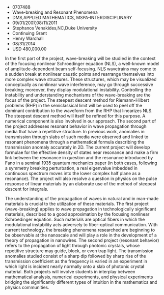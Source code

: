 
* 0707488
* Wave-breaking and Resonant Phenomena
* DMS,APPLIED MATHEMATICS, MSPA-INTERDISCIPLINARY
* 09/01/2007,08/11/2011
* Stephanos Venakides,NC,Duke University
* Continuing Grant
* Henry Warchall
* 08/31/2014
* USD 480,000.00

In the first part of the project, wave-breaking will be studied in the context
of the focusing nonlinear Schroedinger equation (NLS), a well-known model of
amplitude-dependent beam self-focusing. NLS wavetrains may come to a sudden
break at nonlinear caustic points and rearrange themselves into more complex
wave structures. These structures, which may be visualized conceptually as
nonlinear wave interference, may go through successive breaking; moreover, they
display modulational instability. Controlling the instability and understanding
mechanisms of the wave-breaking are the focus of the project. The steepest
descent method for Riemann-Hilbert problems (RHP) in the semiclassical limit
will be used to peel off the dominant contribution to the waveform from the RHP
that linearizes NLS. The steepest descent method will itself be refined for this
purpose. A numerical component is also involved in our approach. The second part
of the project addresses resonant behavior in wave propagation through media
that have a repetitive structure. In previous work, anomalies in transmission
through slabs of such media were observed and linked to resonant phenomena
through a mathematical formula describing the transmission anomaly accurately in
2D. The current project will develop formulae for the effective density of
states near resonance and make a firm link between the resonance in question and
the resonance introduced by Fano in a seminal 1935 quantum mechanics paper (in
both cases, following a symmetry breaking perturbation, a real eigenvalue
imbedded in continuous spectrum moves into the lower complex half plane as a
resonance). The project will also resolve a question in physics on the pulse
response of linear materials by an elaborate use of the method of steepest
descent for integrals.

The understanding of the propagation of waves in natural and in man-made
materials is crucial to the utilization of these materials. The first project
(wave-breaking) applies to wave propagation in technologically significant
materials, described to a good approximation by the focusing nonlinear
Schroedinger equation. Such materials are optical fibers in which the
modulational instability acts adversely to fiber-optical communication. With
current technology, the breaking phenomena researched are beginning to be
observable at the nanoscale and will play a role in the development of a theory
of propagation in nanowires. The second project (resonant behavior) refers to
the propagation of light through photonic crystals, whose repetitive structure
may guide, block, or even trap light. The transmission anomalies studied consist
of a sharp dip followed by sharp rise of the transmission coefficient as the
frequency is varied in an experiment in which light is incident nearly normally
onto a slab of photonic crystal material. Both projects will involve students in
interplay between mathematical analysis, numerical experiments, and physical
experiments bridging the significantly different types of intuition in the
mathematics and physics communities.
